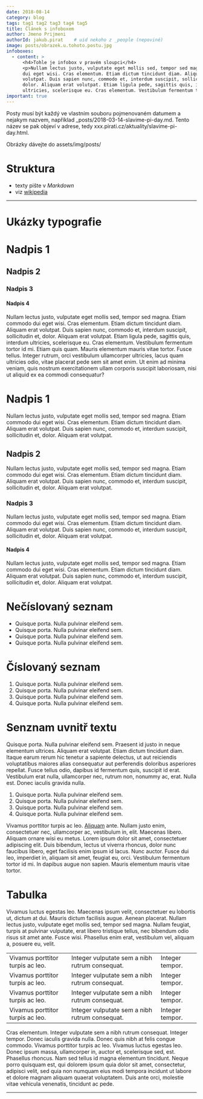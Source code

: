 ```yaml
---
date: 2018-08-14
category: blog
tags: tag1 tag2 tag3 tag4 tag5
title: Článek s infoboxem
author: Jmeno Prijmeni
authorId: jakub.pirat    # uid nekoho z _people (nepoviné)
image: posts/obrazek.u.tohoto.postu.jpg
infoboxes:
  - content: >
      <h4>Tohle je infobox v pravém sloupci</h4>
      <p>Nullam lectus justo, vulputate eget mollis sed, tempor sed magna. Etiam commodo
      dui eget wisi. Cras elementum. Etiam dictum tincidunt diam. Aliquam erat
      volutpat. Duis sapien nunc, commodo et, interdum suscipit, sollicitudin et,
      dolor. Aliquam erat volutpat. Etiam ligula pede, sagittis quis, interdum
      ultricies, scelerisque eu. Cras elementum. Vestibulum fermentum tortor id mi.</p>
important: true
---
```


Posty musí být každý ve vlastním souboru pojmenovaném datumem a nejakym nazvem, například _posts/2018-03-14-slavime-pi-day.md. Tento název se pak objeví v adrese, tedy xxx.pirati.cz/aktuality/slavime-pi-day.html.

Obrázky dávejte do assets/img/posts/

# Struktura

* texty pište v *Markdown*
* viz [wikipedia](https://cs.wikipedia.org/wiki/Markdown)

<hr>

# Ukázky typografie

# Nadpis 1

## Nadpis 2

### Nadpis 3

#### Nadpis 4

Nullam lectus justo, vulputate eget mollis sed, tempor sed magna. Etiam commodo
dui eget wisi. Cras elementum. Etiam dictum tincidunt diam. Aliquam erat
volutpat. Duis sapien nunc, commodo et, interdum suscipit, sollicitudin et,
dolor. Aliquam erat volutpat. Etiam ligula pede, sagittis quis, interdum
ultricies, scelerisque eu. Cras elementum. Vestibulum fermentum tortor id mi.
Etiam quis quam. Mauris elementum mauris vitae tortor. Fusce tellus. Integer
rutrum, orci vestibulum ullamcorper ultricies, lacus quam ultricies odio, vitae
placerat pede sem sit amet enim. Ut enim ad minima veniam, quis nostrum
exercitationem ullam corporis suscipit laboriosam, nisi ut aliquid ex ea commodi
consequatur?

# Nadpis 1

Nullam lectus justo, vulputate eget mollis sed, tempor sed magna. Etiam commodo
dui eget wisi. Cras elementum. Etiam dictum tincidunt diam. Aliquam erat
volutpat. Duis sapien nunc, commodo et, interdum suscipit, sollicitudin et,
dolor. Aliquam erat volutpat.

## Nadpis 2

Nullam lectus justo, vulputate eget mollis sed, tempor sed magna. Etiam commodo
dui eget wisi. Cras elementum. Etiam dictum tincidunt diam. Aliquam erat
volutpat. Duis sapien nunc, commodo et, interdum suscipit, sollicitudin et,
dolor. Aliquam erat volutpat.

### Nadpis 3

Nullam lectus justo, vulputate eget mollis sed, tempor sed magna. Etiam commodo
dui eget wisi. Cras elementum. Etiam dictum tincidunt diam. Aliquam erat
volutpat. Duis sapien nunc, commodo et, interdum suscipit, sollicitudin et,
dolor. Aliquam erat volutpat.

#### Nadpis 4

Nullam lectus justo, vulputate eget mollis sed, tempor sed magna. Etiam commodo
dui eget wisi. Cras elementum. Etiam dictum tincidunt diam. Aliquam erat
volutpat. Duis sapien nunc, commodo et, interdum suscipit, sollicitudin et,
dolor. Aliquam erat volutpat.

# Nečíslovaný seznam

* Quisque porta. Nulla pulvinar eleifend sem.
* Quisque porta. Nulla pulvinar eleifend sem.
* Quisque porta. Nulla pulvinar eleifend sem.
* Quisque porta. Nulla pulvinar eleifend sem.

# Číslovaný seznam

1. Quisque porta. Nulla pulvinar eleifend sem.
2. Quisque porta. Nulla pulvinar eleifend sem.
3. Quisque porta. Nulla pulvinar eleifend sem.
4. Quisque porta. Nulla pulvinar eleifend sem.

# Senznam uvnitř textu

Quisque porta. Nulla pulvinar eleifend sem. Praesent id justo in neque elementum
ultrices. Aliquam erat volutpat. Etiam dictum tincidunt diam. Itaque earum rerum
hic tenetur a sapiente delectus, ut aut reiciendis voluptatibus maiores alias
consequatur aut perferendis doloribus asperiores repellat. Fusce tellus odio,
dapibus id fermentum quis, suscipit id erat. Vestibulum erat nulla, ullamcorper
nec, rutrum non, nonummy ac, erat. Nulla est. Donec iaculis gravida nulla.

1. Quisque porta. Nulla pulvinar eleifend sem.
2. Quisque porta. Nulla pulvinar eleifend sem.
3. Quisque porta. Nulla pulvinar eleifend sem.
4. Quisque porta. Nulla pulvinar eleifend sem.

Vivamus porttitor turpis ac leo. [Aliquam](https://example.com) ante. Nullam justo enim, consectetuer
nec, ullamcorper ac, vestibulum in, elit. Maecenas libero. Aliquam ornare wisi
eu metus. Lorem ipsum dolor sit amet, consectetuer adipiscing elit. Duis
bibendum, lectus ut viverra rhoncus, dolor nunc faucibus libero, eget facilisis
enim ipsum id lacus. Nunc auctor. Fusce dui leo, imperdiet in, aliquam sit amet,
feugiat eu, orci. Vestibulum fermentum tortor id mi. In dapibus augue non
sapien. Mauris elementum mauris vitae tortor.

# Tabulka

Vivamus luctus egestas leo.
Maecenas ipsum velit, consectetuer eu lobortis ut, dictum at dui. Mauris dictum
facilisis augue. Aenean placerat. Nullam lectus justo, vulputate eget mollis
sed, tempor sed magna. Nullam feugiat, turpis at pulvinar vulputate, erat libero
tristique tellus, nec bibendum odio risus sit amet ante. Fusce wisi. Phasellus
enim erat, vestibulum vel, aliquam a, posuere eu, velit.

<table>
  <tr>
    <td>Vivamus porttitor turpis ac leo.</td>
    <td>Integer vulputate sem a nibh rutrum consequat.</td>
    <td>Integer tempor.</td>
  </tr>
  <tr>
    <td>Vivamus porttitor turpis ac leo.</td>
    <td>Integer vulputate sem a nibh rutrum consequat.</td>
    <td>Integer tempor.</td>
  </tr>
  <tr>
    <td>Vivamus porttitor turpis ac leo.</td>
    <td>Integer vulputate sem a nibh rutrum consequat.</td>
    <td>Integer tempor.</td>
  </tr>
  <tr>
    <td>Vivamus porttitor turpis ac leo.</td>
    <td>Integer vulputate sem a nibh rutrum consequat.</td>
    <td>Integer tempor.</td>
  </tr>
</table>

Cras elementum. Integer vulputate sem a nibh rutrum consequat. Integer tempor.
Donec iaculis gravida nulla. Donec quis nibh at felis congue commodo. Vivamus
porttitor turpis ac leo. Vivamus luctus egestas leo. Donec ipsum massa,
ullamcorper in, auctor et, scelerisque sed, est. Phasellus rhoncus. Nam sed
tellus id magna elementum tincidunt. Neque porro quisquam est, qui dolorem ipsum
quia dolor sit amet, consectetur, adipisci velit, sed quia non numquam eius modi
tempora incidunt ut labore et dolore magnam aliquam quaerat voluptatem. Duis
ante orci, molestie vitae vehicula venenatis, tincidunt ac pede.


- - -

